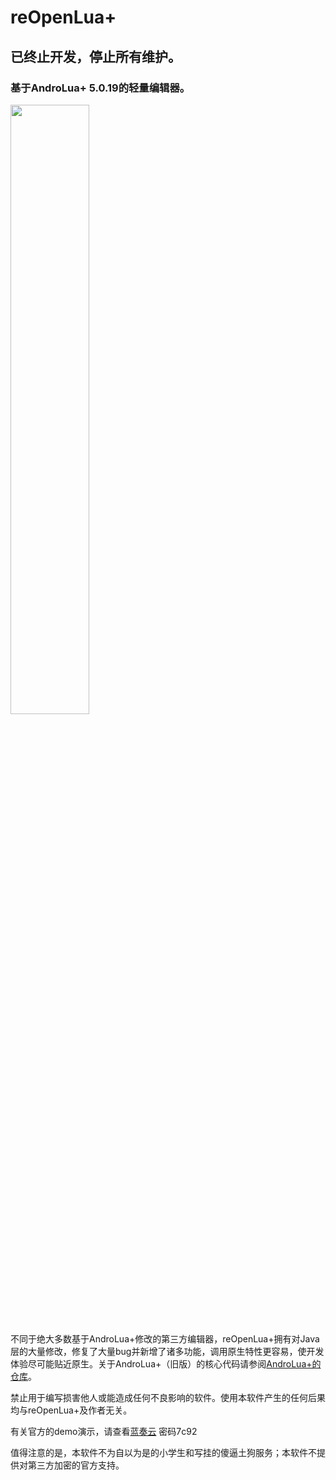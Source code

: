 # reOpenLua+
## 已终止开发，停止所有维护。

### 基于AndroLua+ 5.0.19的轻量编辑器。
<img src="https://wx2.sinaimg.cn/large/005WsnUygy1h5fsl2ahvxj30e80e8aa6.jpg" width="50%">

不同于绝大多数基于AndroLua+修改的第三方编辑器，reOpenLua+拥有对Java层的大量修改，修复了大量bug并新增了诸多功能，调用原生特性更容易，使开发体验尽可能贴近原生。关于AndroLua+（旧版）的核心代码请参阅[AndroLua+的仓库](https://github.com/nirenr/AndroLua_pro)。

禁止用于编写损害他人或能造成任何不良影响的软件。使用本软件产生的任何后果均与reOpenLua+及作者无关。

有关官方的demo演示，请查看[蓝奏云](https://chino.lanzouv.com/b0dgh7o5i) 密码7c92

值得注意的是，本软件不为自以为是的小学生和写挂的傻逼土狗服务；本软件不提供对第三方加密的官方支持。
